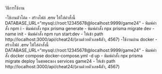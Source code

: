 วิธีการใช้งาน

  -ใช้งานตัวโค้ด 
    - สร้างไฟล์ .env ให้ใส่คำสั้งนี้ DATABASE_URL="mysql://root:12345678@localhost:9999/game24"
    - พิมพ์คำสั้ง npm i
    - พิมพ์คำสั้ง npx prisma generate
    - พิมพ์คำสั้ง npx prisma migrate dev -name init
    - พิมพ์คำสั้ง npm run start:dev
    - ให้เข้า path http://localhost:3000/api/cheat24/(ตามด้วยตัวเลข4ตัว, 4567)
  -ใช้งานผ่าน docker
    - สร้างไฟล์ .env ให้ใส่คำสั้งนี้ DATABASE_URL="mysql://root:12345678@localhost:9999/game24"
    - พิมพ์คำสั้ง docker compose docker-compose.yml -d up 
    - พิมพ์คำสั้ง npx prisma migrate deploy ในexecของ services game24
    - ให้เข้า path http://localhost:3000/api/cheat24/(ตามด้วยตัวเลข4ตัว, 4567)